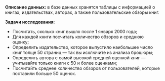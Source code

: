 **Описание данных:** в базе данных хранятся таблицы с информацией о книгах, издательствах, авторах, а также пользовательские обзоры книг. 

**Задачи исследования:**
* Посчитать, сколько книг вышло после 1 января 2000 года;
* Для каждой книги посчитать количество обзоров и среднюю оценку;
* Определить издательство, которое выпустило наибольшее число книг толще 50 страниц — так вы исключите из анализа брошюры;
* Определить автора с самой высокой средней оценкой книг — учитывайте только книги с 50 и более оценками;
* Посчитайть среднее количество обзоров от пользователей, которые поставили больше 50 оценок.
